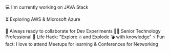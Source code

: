 💻 I'm currently working on JAVA Stack

⏳ Exploring AWS & Microsoft Azure


🚀 Always ready to collaborate for Dev Experiments
👨‍💻 Senior Technology Professional
🎯 Life Hack: "Explore 🔥 and Explode 💣 with knowledge"
⚡ Fun fact: I love to attend Meetups for learning & Conferences for Networking
<!---
sivajikm/sivajikm is a ✨ special ✨ repository because its `README.md` (this file) appears on your GitHub profile.
You can click the Preview link to take a look at your changes.
--->
